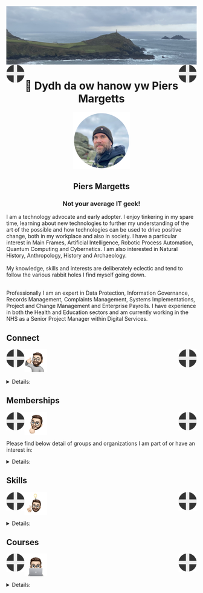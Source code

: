 <img align="center" src="/images/image.jpeg">
<img align="left" src="/images/Flag - St Piran.svg" width="48"><img align="right" src="/images/Flag - St Piran.svg" width="48"> <h1 align="center">👋 Dydh da ow hanow yw Piers Margetts</h1> 
<p align="center">
<img src="/images/PM Circle.png" width="150"></p>
<h2 align="center">Piers Margetts<br>
<h3 align="center">Not your average IT geek!</h3>        
I am a technology advocate and early adopter. I enjoy tinkering in my spare time, learning about new technologies to further my understanding of the art of the possible and how technologies can be used to drive positive change, both in my workplace and also in society. I have a particular interest in Main Frames, Artificial Intelligence, Robotic Process Automation, Quantum Computing and Cybernetics. I am also interested in Natural History, Anthropology, History and Archaeology.  <br><br>
My knowledge, skills and interests are deliberately eclectic and tend to follow the various rabbit holes I find myself going down. <br><br>

Professionally I am an expert in Data Protection, Information Governance, Records Management, Complaints Management, Systems Implementations, Project and Change Management and Enterprise Payrolls. I have experience in both the Health and Education sectors and am currently working in the NHS as a Senior Project Manager within Digital Services.

</p>


## Connect
<img align="left" src="/images/Flag - St Piran.svg" width="48"><img align="right" src="/images/Flag - St Piran.svg" width="48"> <img height="60" src="/images/connect-sticker.png">

<details>

<summary>Details:</summary>

</details>

## Memberships
<img align="left" src="/images/Flag - St Piran.svg" width="48"><img align="right" src="/images/Flag - St Piran.svg" width="48"> <img height="60" align="center" src="/images/thoughtful-sticker.png">

Please find below detail of groups and organizations I am part of or have an interest in:
<details>

<summary>Details:</summary>

[Royal Society of Arts](https://www.thersa.org/) (RSA)
<br>
[Royal Institution](https://www.rigb.org/) (Ri)
<br>
[Royal Society of Literature](https://rsliterature.org/) (RSL)
<br>
[Institute of Continuing Professional Development](https://www.cpdinstitute.org/) (iCPD)
<br>
[British Computer Society]( https://www.bcs.org/) (BCS)
<br>
[International Db2 Users Group](https://www.idug.org/home) (IDUG)
<br>
[Human Creator Alliance](https://humancreatoralliance.org/) (HCA)
<br>
[Cybernetics Society](https://cybsoc.org/)(CybS)
<br>
[Rexx Language Association](https://www.rexxla.org/) (RexxLA)
</details>

## Skills
<img align="left" src="/images/Flag - St Piran.svg" width="48"><img align="right" src="/images/Flag - St Piran.svg" width="48"> <img height="60" align="center" src="/images/ideas-sticker.png">

<details>

<summary>Details:</summary>

</details>


## Courses
<img align="left" src="/images/Flag - St Piran.svg" width="48"><img align="right" src="/images/Flag - St Piran.svg" width="48">
<img height="60" align="center" src="/images/skills-sticker.png">

<details>

<summary>Details:</summary>
<br>

### Coursera
To view my Coursera profile and acheivements please click [here](https://www.coursera.org/learner/piers-margetts)
<br>

### OpenLearn
To view my Open University OpenLearn profile and acheivements please click [here](https://www.open.edu/openlearn/profiles/zv599976)
<br>

### Credly Badges
To see all my Credly badges please click [here](https://www.credly.com/users/piers-margetts/badges)
<br>
<br>
My most recent badges:
<br>
<br>
<!--START_SECTION:badges-->
[![Software Developer Career Guide and Interview Preparation](https://images.credly.com/size/110x110/images/8647d8b6-2e29-4a88-bfb8-d5ba41ab5716/image.png)](http://www.credly.com/badges/8df953c0-1aaf-4247-99a0-7fff434631c0 "Software Developer Career Guide and Interview Preparation")
[![Introduction to Agile Development and Scrum](https://images.credly.com/size/110x110/images/61733424-430b-4496-bd3c-cb0c7b9dcd67/image.png)](http://www.credly.com/badges/92a32df0-1b7b-407b-bec6-18dbac3356bb "Introduction to Agile Development and Scrum")
[![Generative AI for Software Developers Specialization](https://images.credly.com/size/110x110/images/e41c77a7-4668-44e4-a196-008235304a3d/image.png)](http://www.credly.com/badges/02a42116-65b7-4f59-b5eb-68b929aab37c "Generative AI for Software Developers Specialization")
[![Data Engineering Essentials](https://images.credly.com/size/110x110/images/412aaa80-56ba-4180-ad89-32427a644e95/Data_Engineering_Essentials.png)](http://www.credly.com/badges/d14d2560-686d-4c7e-84f8-2a6c5182937d "Data Engineering Essentials")
[![Data Analytics Essentials](https://images.credly.com/size/110x110/images/7d59a314-d9bd-4ed9-80dd-9f3af94d77d1/Data_Analytics_Essentials.png)](http://www.credly.com/badges/75324391-8293-46ba-b161-75b8035af025 "Data Analytics Essentials")
[![Generative AI for Data Engineering](https://images.credly.com/size/110x110/images/573a830a-6495-47e4-878e-b8bbf495a1b3/Coursera_20Generative_20AI_20for_20Data_20Engineering.png)](http://www.credly.com/badges/e4e09128-80dc-49e8-a56c-822ce2de703e "Generative AI for Data Engineering")
[![Tools for Data Science V2](https://images.credly.com/size/110x110/images/1447954e-9923-4703-a647-eac80e5f0682/image.png)](http://www.credly.com/badges/6e606e83-4b7e-4fed-837f-8c19420ae0f5 "Tools for Data Science V2")
[![Introduction to Cybersecurity Careers](https://images.credly.com/size/110x110/images/a33f51fa-d8f8-4d3d-9dff-464396e7da92/image.png)](http://www.credly.com/badges/cdcfe095-cf9e-4d5d-8e42-0d22ac5ee624 "Introduction to Cybersecurity Careers")
[![Statistics Essentials Using Excel](https://images.credly.com/size/110x110/images/a0868d65-5df0-4524-9689-59c67e6a1dde/image.png)](http://www.credly.com/badges/26cd9e1c-048e-488e-a63b-a08a5dd21305 "Statistics Essentials Using Excel")
[![Excel Essentials for Data Analytics](https://images.credly.com/size/110x110/images/dab7d3e9-427d-46d0-af9e-3fd6bb7c3328/Excel_Essentials_for_Data_Analytics.png)](http://www.credly.com/badges/5ff14031-f54b-440c-90db-ddd7cdb6be71 "Excel Essentials for Data Analytics")
[![IBM OpenPages Technical Essentials](https://images.credly.com/size/110x110/images/b88fe365-7821-447e-b8af-2f5b3d4723c3/OpenPages_20Technical_20Essentials.png)](http://www.credly.com/badges/f22b2eb5-d889-4c90-88ad-8aa3f18079ff "IBM OpenPages Technical Essentials")
[![Cybersecurity Architecture](https://images.credly.com/size/110x110/images/febbbdf1-6a0b-4fb0-ba24-96a9bcc17e27/image.png)](http://www.credly.com/badges/ec0ccdad-973f-4237-b55b-97ce4b0030f6 "Cybersecurity Architecture")
[![Generative AI for Data Analysts Specialization](https://images.credly.com/size/110x110/images/7e770c6f-3b81-492b-93d5-d008fe9f4824/image.png)](http://www.credly.com/badges/bee5c5ff-b7a3-4de1-b71f-a9f3e334c537 "Generative AI for Data Analysts Specialization")
[![Generative AI for Data Engineers Specialization](https://images.credly.com/size/110x110/images/dffcd4be-4fa8-43d9-92ce-22ccae5f8ec7/image.png)](http://www.credly.com/badges/503581d9-c7fa-4246-bde7-81a116db8637 "Generative AI for Data Engineers Specialization")
[![Generative AI for Cybersecurity Professionals Specialization](https://images.credly.com/size/110x110/images/c871be1f-a352-4eab-a1b0-95c3b7a87a50/image.png)](http://www.credly.com/badges/32424db5-1bb1-4939-9145-19434dbb35a1 "Generative AI for Cybersecurity Professionals Specialization")
[![Generative AI for Data Scientists Specialization](https://images.credly.com/size/110x110/images/53d9c47b-c557-40c4-9378-f72c9b52099f/image.png)](http://www.credly.com/badges/20b6f9ad-0d86-472a-99ca-0cda64156e7b "Generative AI for Data Scientists Specialization")
[![Building Generative AI-Powered Applications with Python](https://images.credly.com/size/110x110/images/e462102c-b2ee-4208-aca0-b58f53331266/image.png)](http://www.credly.com/badges/9681f19f-c377-43c2-8ba9-5f4b16c26b18 "Building Generative AI-Powered Applications with Python")
[![Proofpoint Certified Email Authentication Specialist 2024](https://images.credly.com/size/110x110/images/75e2763e-9052-4cf8-bf6c-c247931e1f58/image.png)](http://www.credly.com/badges/5e069ed5-82f3-4469-aba2-a4a50d21dede "Proofpoint Certified Email Authentication Specialist 2024")
[![Python for Data Science and AI](https://images.credly.com/size/110x110/images/0571ab1d-f43b-43d9-9c68-8ebd0ebd61b7/Python_for_Data_Sci_and_AI_Foundational.png)](http://www.credly.com/badges/6488c1df-ba34-4820-86a3-f6c665c33d1a "Python for Data Science and AI")
[![IBM watsonx.data Technical Essentials](https://images.credly.com/size/110x110/images/55db4a16-b62e-4031-a7fc-124e4aa2d1e2/IBM_20watsonxdata_20Technical_20Essentials.png)](http://www.credly.com/badges/23828ada-465a-49b3-8a8d-cbba38e91e9e "IBM watsonx.data Technical Essentials")
[![Network Security & Database Vulnerabilities](https://images.credly.com/size/110x110/images/16bb3b0a-9b25-4165-8d70-3b4f88b17db4/Net_Security_DB_Vulnerable.png)](http://www.credly.com/badges/b6a4168d-e6a7-4379-b58e-b1e627e1c88d "Network Security & Database Vulnerabilities")
[![Deep Learning with Tensorflow](https://images.credly.com/size/110x110/images/4e2d2e18-e3ea-408d-b815-819bc58b1143/IBM_AI_-Deep_Learning_with_Tensorflow.png)](http://www.credly.com/badges/906e863d-f5c2-4040-b99b-964e06a10215 "Deep Learning with Tensorflow")
[![Monitoring and Observability for Development and DevOps](https://images.credly.com/size/110x110/images/d1ab3335-73d9-484a-9e81-e526cf94c068/image.png)](http://www.credly.com/badges/79a2e479-3875-4922-b2b0-84e8c5bb6f9c "Monitoring and Observability for Development and DevOps")
[![Tech Support Career Guide & Interview Preparation](https://images.credly.com/size/110x110/images/662caa29-ffa6-4e67-acee-adc076d03394/image.png)](http://www.credly.com/badges/6d96bc5e-8576-4e03-b12c-d2128b9fe78e "Tech Support Career Guide & Interview Preparation")
[![Technical Support Capstone](https://images.credly.com/size/110x110/images/e52b229e-1677-405b-8abf-d00a24bc3759/image.png)](http://www.credly.com/badges/483512ce-095a-4552-afc1-bd0c79a16de1 "Technical Support Capstone")
[![Technical Support Basics](https://images.credly.com/size/110x110/images/8b1dd44e-9a13-420b-b755-d100b13f1321/image.png)](http://www.credly.com/badges/6943517b-f971-4ff6-b8c5-d987116db9dc "Technical Support Basics")
[![Cybersecurity Roles, Processes & Operating System Security](https://images.credly.com/size/110x110/images/2d8a1c02-779b-4b58-9e11-701dcbeaf380/Cyber_roles__process_Op_Sys_Sec.png)](http://www.credly.com/badges/a7c34771-398d-4c4f-b567-50eb853d4866 "Cybersecurity Roles, Processes & Operating System Security")
[![Cyber Threat Intelligence](https://images.credly.com/size/110x110/images/b5b9d324-2c16-4677-8c17-4613f08d0678/image.png)](http://www.credly.com/badges/03b40fae-5520-45ac-802c-f23b37f8ea6a "Cyber Threat Intelligence")
[![Security Analyst Fundamentals Specialization](https://images.credly.com/size/110x110/images/89fc0e9e-6da5-4146-b277-cd11c313123f/Security_Analyst_Fundamentals_Specialization.png)](http://www.credly.com/badges/23d180cb-9c2d-4f5c-8e9f-11c9c9b39308 "Security Analyst Fundamentals Specialization")
[![Introduction to Cybersecurity Tools & Cyber Attacks](https://images.credly.com/size/110x110/images/0eedb945-52e8-4b9b-bdf6-4ebdd50ca0c8/Intro_to_Cybersec_tools_-_cyber_attacks.png)](http://www.credly.com/badges/ffc99332-e6c9-42f8-b214-8efc5abe1f4e "Introduction to Cybersecurity Tools & Cyber Attacks")
[![Penetration Testing, Incident Response and Forensics](https://images.credly.com/size/110x110/images/4a42b9d2-df71-4d99-9bac-6069634b988a/Penetration_Testing_-_Inc_Response_Forensics.png)](http://www.credly.com/badges/9d268cbe-6742-40ea-9966-cb69d98424b5 "Penetration Testing, Incident Response and Forensics")
[![Querying Databases with SQL](https://images.credly.com/size/110x110/images/2c88c783-8753-44f8-8842-85d495ba1c0e/image.png)](http://www.credly.com/badges/bf59d352-a032-46c6-8f25-18490acd308a "Querying Databases with SQL")
[![Cybersecurity Breach Case Studies](https://images.credly.com/size/110x110/images/73d80597-c0d6-471b-b857-a418535f6dd2/Sec_Breach_Case_Studies.png)](http://www.credly.com/badges/3bb97f29-7c35-46a9-ae36-66fd6190a4fb "Cybersecurity Breach Case Studies")
[![Getting Started on Mainframe with z/OS Commands and Panels](https://images.credly.com/size/110x110/images/3f53de63-0a2f-4833-80c0-8b6ce48a55fe/IBM_Systems_-_Get_Started_on_MF_with_zOS_Commands_and_Panels.png)](http://www.credly.com/badges/4ede9ca0-5c0e-425b-a8df-da7440116285 "Getting Started on Mainframe with z/OS Commands and Panels")
[![z/OS Mainframe Practitioner](https://images.credly.com/size/110x110/images/8eaba78b-0471-4846-b928-f02bff2dda16/Professional_Certificate_-_zOS_Mainframe_Practitoner.png)](http://www.credly.com/badges/78ea6205-80f3-42f2-8bf3-f54ac00059a3 "z/OS Mainframe Practitioner")
[![Introduction to Enterprise Computing](https://images.credly.com/size/110x110/images/e9e58c8f-c28d-471c-bcca-559775b5fda4/IBM_Systems_-_Intro_to_Enterprise_Computing.png)](http://www.credly.com/badges/5f8d28ba-dba4-4070-9398-3fa93807a949 "Introduction to Enterprise Computing")
[![Basic System Programming on IBM Z](https://images.credly.com/size/110x110/images/fbd9b1e6-fee0-4b65-bff1-c7f508367758/IBM_Systems_-Basic_Sys_Program_on_Z.png)](http://www.credly.com/badges/06b7a06c-094e-4f76-a7a1-b9c64d626952 "Basic System Programming on IBM Z")
[![IBM z/OS REXX Programming](https://images.credly.com/size/110x110/images/a1e265f3-cf4d-49e4-8100-452a934d7ec4/IBM_z_OS_REXX_Programming.png)](http://www.credly.com/badges/7c8628a3-ac06-414b-95cd-781d33b86c9b "IBM z/OS REXX Programming")
[![Introduction to z/OS UNIX System Services](https://images.credly.com/size/110x110/images/b895c50b-0c49-416d-82df-df767049bbef/Introduction_to_z_OS_UNIX_System_Services.png)](http://www.credly.com/badges/922c2012-93c0-4a15-b4c1-6326578e98ae "Introduction to z/OS UNIX System Services")
[![Architecting Applications with IBM Z](https://images.credly.com/size/110x110/images/8f25e7fa-e1e0-47ec-a660-06d6369ddb05/image.png)](http://www.credly.com/badges/df147088-63f7-4677-b040-f75689c07dbe "Architecting Applications with IBM Z")
[![IBM COBOL Programming with VSCode](https://images.credly.com/size/110x110/images/441ed10d-c1c5-4e3b-b70f-978553d78dfc/IBM_COBOL_Programm_with_VSCode_-_Coursera.png)](http://www.credly.com/badges/13625c34-4737-43a6-a185-48a342196a91 "IBM COBOL Programming with VSCode")
[![Machine Learning with Python](https://images.credly.com/size/110x110/images/5ae9bf9e-da6e-4cec-82eb-d2b4cfea9751/Machine_Learning_with_Python.png)](http://www.credly.com/badges/89216825-fc20-480b-8e8d-7064d2f0993c "Machine Learning with Python")
[![Supervised Machine Learning: Regression](https://images.credly.com/size/110x110/images/5ce4d440-596a-4598-a106-358e64c05e5e/image.png)](http://www.credly.com/badges/aebb5cce-97c7-4fad-8cb5-112a1b7525b3 "Supervised Machine Learning: Regression")
[![Exploratory Data Analysis for Machine Learning](https://images.credly.com/size/110x110/images/34bc57a9-659c-4500-ac30-48d50b942478/image.png)](http://www.credly.com/badges/b8e96aea-cd25-48f0-a553-4c6a5a394d86 "Exploratory Data Analysis for Machine Learning")
[![Project Management Job Search, Resume, and Interview Prep](https://images.credly.com/size/110x110/images/b81854b5-d834-4892-9153-4dae56591da4/image.png)](http://www.credly.com/badges/838a1667-3484-4c3f-b335-07ccacecdf78 "Project Management Job Search, Resume, and Interview Prep")
[![IBM Cloud Pak for Business Automation Installation - Tech Jam](https://images.credly.com/size/110x110/images/36e3a762-3536-4997-b075-2c02dbbf6aab/image.png)](http://www.credly.com/badges/3f422005-0c90-4827-b652-bc0b63408b94 "IBM Cloud Pak for Business Automation Installation - Tech Jam")
[![People and Soft Skills Essentials](https://images.credly.com/size/110x110/images/e7ee5477-69d3-49a0-a616-bfbe928da4bb/image.png)](http://www.credly.com/badges/ba1fffeb-1bda-48c4-9322-23675f08b3af "People and Soft Skills Essentials")
[![Software, Programming, and Database Essentials](https://images.credly.com/size/110x110/images/8d2ca49d-a0d6-4032-976a-cace11b6861a/image.png)](http://www.credly.com/badges/cb142410-ec99-428d-b608-e25b156e20b4 "Software, Programming, and Database Essentials")
<!--END_SECTION:badges-->
</details>
